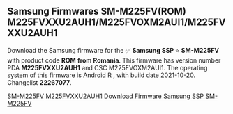 <h2>Samsung Firmwares SM-M225FV(ROM) M225FVXXU2AUH1/M225FVOXM2AUI1/M225FVXXU2AUH1</h2>
Download the Samsung firmware for the ✅ <strong>Samsung SSP </strong> ⭐ <strong>SM-M225FV</strong> with product code <strong>ROM</strong> <strong> from Romania</strong>. This firmware has version number PDA <strong>M225FVXXU2AUH1</strong> and CSC M225FVOXM2AUI1. The operating system of this firmware is Android R , with build date 2021-10-20. Changelist <strong>22267077</strong>.


[SM-M225FV](https://samfirm.shop/samsung/model/SM-M225FV)
[M225FVXXU2AUH1](https://samfirm.shop/samsung/pda/M225FVXXU2AUH1)
[Download Firmware Samsung SSP SM-M225FV](https://samfirm.shop/samsung/firmware/467234)
